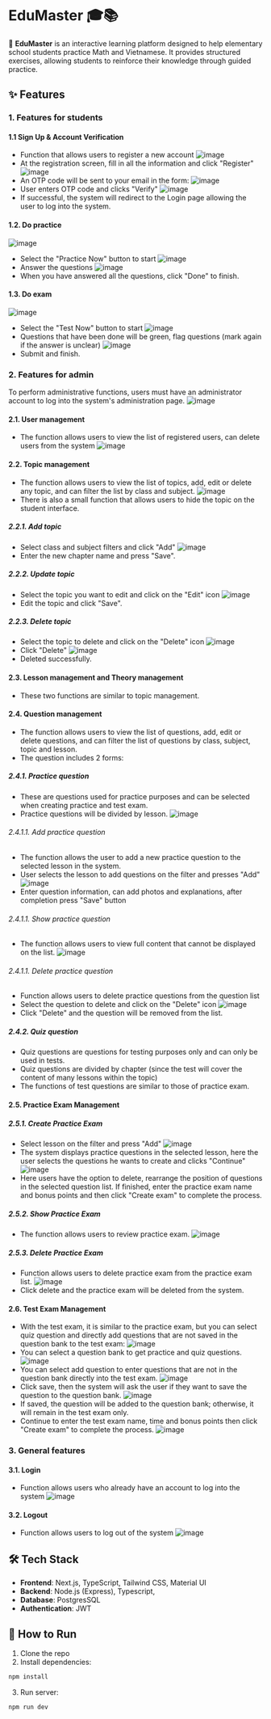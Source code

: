 # EduMaster 🎓📚
🚀 **EduMaster** is an interactive learning platform designed to help elementary school students practice Math and Vietnamese. It provides structured exercises, allowing students to reinforce their knowledge through guided practice.  
## ✨ Features
### **1. Features for students** 
####  1.1 Sign Up & Account Verification
- Function that allows users to register a new account
![image](https://github.com/user-attachments/assets/4f828d2a-005d-4150-9fc7-33e3d64093bd)
- At the registration screen, fill in all the information and click "Register"
![image](https://github.com/user-attachments/assets/fb0e9dd1-4bac-404a-882a-52a13820940e)
- An OTP code will be sent to your email in the form:
![image](https://github.com/user-attachments/assets/d18374e3-a9cc-4100-999f-41c052200848)
- User enters OTP code and clicks "Verify"
![image](https://github.com/user-attachments/assets/3a1a91f8-77fb-4c78-8997-f412be40e0cb)
- If successful, the system will redirect to the Login page allowing the user to log into the system.
####  1.2. Do practice
![image](https://github.com/user-attachments/assets/d5a1a026-e0a8-49c6-80d5-20f56147546e)
- Select the "Practice Now" button to start
![image](https://github.com/user-attachments/assets/0e238025-f454-4ad1-992d-7feaeab9c946)
- Answer the questions
![image](https://github.com/user-attachments/assets/3141897a-caf5-4b43-944a-97f81452fdd0)
- When you have answered all the questions, click "Done" to finish.
####  1.3. Do exam
![image](https://github.com/user-attachments/assets/35ff1770-3287-4930-842b-d421d2a13e4f)
- Select the "Test Now" button to start
![image](https://github.com/user-attachments/assets/46f4eaa3-6f6e-4b94-bafd-64a2a9ffca30)
- Questions that have been done will be green, flag questions (mark again if the answer is unclear)
![image](https://github.com/user-attachments/assets/a969645a-4107-439f-8145-9c4510d72369)
- Submit and finish.
### **2. Features for admin** 
To perform administrative functions, users must have an administrator account to log into the system's administration page.
![image](https://github.com/user-attachments/assets/a8f91f68-17b7-4f92-8e55-bde75645eebf)
#### 2.1. User management
- The function allows users to view the list of registered users, can delete users from the system
![image](https://github.com/user-attachments/assets/e9a0ae54-ba4c-4ff0-9fdb-c9655d2cc3c2)
#### 2.2. Topic management
- The function allows users to view the list of topics, add, edit or delete any topic, and can filter the list by class and subject.
![image](https://github.com/user-attachments/assets/9ee30894-50e0-4fbf-94ec-11f3ea457950)
- There is also a small function that allows users to hide the topic on the student interface.
##### 2.2.1. Add topic
- Select class and subject filters and click "Add"
![image](https://github.com/user-attachments/assets/876e8789-cd3b-4c43-97e6-f3c85b153b36)
- Enter the new chapter name and press "Save".
##### 2.2.2. Update topic
- Select the topic you want to edit and click on the "Edit" icon
![image](https://github.com/user-attachments/assets/f05f5a41-9da0-4037-bf92-d0cb76ee2e34)
- Edit the topic and click "Save".
##### 2.2.3. Delete topic
- Select the topic to delete and click on the "Delete" icon
![image](https://github.com/user-attachments/assets/76fff976-945b-4abf-a66e-0962754e8701)
- Click "Delete"
![image](https://github.com/user-attachments/assets/c3cffea2-0207-444f-b554-a6e1b7c0609b)
- Deleted successfully.
#### 2.3. Lesson management and Theory management
- These two functions are similar to topic management.
#### 2.4. Question management
- The function allows users to view the list of questions, add, edit or delete questions, and can filter the list of questions by class, subject, topic and lesson.
- The question includes 2 forms:
##### 2.4.1. Practice question
- These are questions used for practice purposes and can be selected when creating practice and test exam.
- Practice questions will be divided by lesson.
![image](https://github.com/user-attachments/assets/37d4e05e-cd48-4970-8453-132991bc887f)
###### 2.4.1.1. Add practice question
- The function allows the user to add a new practice question to the selected lesson in the system.
- User selects the lesson to add questions on the filter and presses "Add"
![image](https://github.com/user-attachments/assets/5ee9ad20-c605-468f-97e2-01571e6abcc2)
- Enter question information, can add photos and explanations, after completion press "Save" button
###### 2.4.1.1. Show practice question
- The function allows users to view full content that cannot be displayed on the list.
![image](https://github.com/user-attachments/assets/921171a9-69d2-4be0-917a-b546abfc5d82)
###### 2.4.1.1. Delete practice question
- Function allows users to delete practice questions from the question list
- Select the question to delete and click on the "Delete" icon
![image](https://github.com/user-attachments/assets/bcf93098-f0e5-48f2-ae41-1dcc6e358da7)
- Click "Delete" and the question will be removed from the list.
##### 2.4.2. Quiz question
- Quiz questions are questions for testing purposes only and can only be used in tests.
- Quiz questions are divided by chapter (since the test will cover the content of many lessons within the topic)
- The functions of test questions are similar to those of practice exam.
#### 2.5. Practice Exam Management
##### 2.5.1. Create Practice Exam
- Select lesson on the filter and press "Add"
![image](https://github.com/user-attachments/assets/27a44193-12de-498e-a0bb-17437074c125)
- The system displays practice questions in the selected lesson, here the user selects the questions he wants to create and clicks "Continue"
![image](https://github.com/user-attachments/assets/f5d36938-6413-4276-9e43-2406f6564429)
- Here users have the option to delete, rearrange the position of questions in the selected question list. If finished, enter the practice exam name and bonus points and then click "Create exam" to complete the process.
##### 2.5.2. Show Practice Exam
- The function allows users to review practice exam.
![image](https://github.com/user-attachments/assets/1b0fbe59-5909-4f38-b885-d197174ff09a)
##### 2.5.3. Delete Practice Exam
- Function allows users to delete practice exam from the practice exam list.
![image](https://github.com/user-attachments/assets/e75e528c-b7d3-43d8-adb6-d062eac2fab2)
- Click delete and the practice exam will be deleted from the system.
#### 2.6. Test Exam Management
- With the test exam, it is similar to the practice exam, but you can select quiz question and directly add questions that are not saved in the question bank to the test exam:
![image](https://github.com/user-attachments/assets/55473d81-3d04-49cc-921b-20d1b672f285)
- You can select a question bank to get practice and quiz questions.
![image](https://github.com/user-attachments/assets/9bea709f-3caf-4f01-b6cb-666d4343ffc8)
- You can select add question to enter questions that are not in the question bank directly into the test exam.
![image](https://github.com/user-attachments/assets/77e50ee8-1db7-4fa4-8b84-9f2b3537f4f3)
- Click save, then the system will ask the user if they want to save the question to the question bank.
![image](https://github.com/user-attachments/assets/3e20254a-84f2-4549-8588-7c3765880f2a)
- If saved, the question will be added to the question bank; otherwise, it will remain in the test exam only.
- Continue to enter the test exam name, time and bonus points then click "Create exam" to complete the process.
![image](https://github.com/user-attachments/assets/cea9775c-7248-4c48-8f16-5b84f2a50192)
### **3. General features** 
#### 3.1. Login
- Function allows users who already have an account to log into the system
![image](https://github.com/user-attachments/assets/7dd45acc-95f9-416b-bbfe-91b189627179)
#### 3.2. Logout
- Function allows users to log out of the system
![image](https://github.com/user-attachments/assets/edac4e21-1c6e-41d7-ab3b-54688f359fbe)

## 🛠️ Tech Stack 
- **Frontend**: Next.js, TypeScript, Tailwind CSS, Material UI
- **Backend**: Node.js (Express), Typescript, 
- **Database**: PostgresSQL
- **Authentication**: JWT
## 🏃 How to Run  
1. Clone the repo  
2. Install dependencies:
```sh
npm install
```
3. Run server: 
```sh
npm run dev
```
